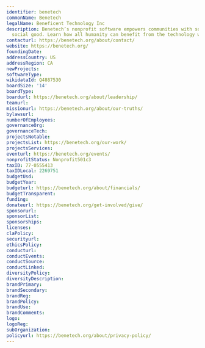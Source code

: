 ```yaml
---
identifier: benetech
commonName: Benetech
legalName: Beneficent Technology Inc
description: Benetech’s nonprofit software empowers communities with software for
  social good. Learn how all humanity can benefit from the technology we’re developing.
contacturl: https://benetech.org/about/contact/
website: https://benetech.org/
foundingDate:
addressCountry: US
addressRegion: CA
newProjects:
softwareType:
wikidataId: Q4887530
boardSize: '14'
boardType:
boardurl: https://benetech.org/about/leadership/
teamurl:
missionurl: https://benetech.org/about/our-truths/
bylawsurl:
numberOfEmployees:
governanceOrg:
governanceTech:
projectsNotable:
projectsList: https://benetech.org/our-work/
projectsServices:
eventurl: https://benetech.org/events/
nonprofitStatus: Nonprofit501c3
taxID: 77-0555413
taxIDLocal: 2269751
budgetUsd:
budgetYear:
budgeturl: https://benetech.org/about/financials/
budgetTransparent:
funding:
donateurl: https://benetech.org/get-involved/give/
sponsorurl:
sponsorList:
sponsorships:
licenses:
claPolicy:
securityurl:
ethicsPolicy:
conducturl:
conductEvents:
conductSource:
conductLinked:
diversityPolicy:
diversityDescription:
brandPrimary:
brandSecondary:
brandReg:
brandPolicy:
brandUse:
brandComments:
logo:
logoReg:
subOrganization:
policyurl: https://benetech.org/about/privacy-policy/
---
```


